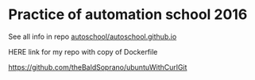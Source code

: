 # Practice of automation school 2016

See all info in repo [autoschool/autoschool.github.io](https://github.com/autoschool/autoschool.github.io)

HERE link for my repo with copy of Dockerfile

https://github.com/theBaldSoprano/ubuntuWithCurlGit
